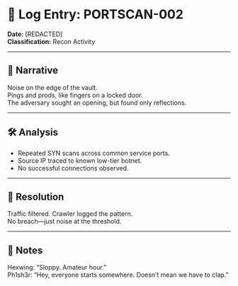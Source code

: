 # 📓 Log Entry: PORTSCAN-002

**Date:** [REDACTED]  
**Classification:** Recon Activity  

---

## 🧩 Narrative
Noise on the edge of the vault.  
Pings and prods, like fingers on a locked door.  
The adversary sought an opening, but found only reflections.  

---

## 🛠️ Analysis
- Repeated SYN scans across common service ports.  
- Source IP traced to known low-tier botnet.  
- No successful connections observed.  

---

## 🎯 Resolution
Traffic filtered. Crawler logged the pattern.  
No breach—just noise at the threshold.  

---

## 📒 Notes
Hexwing: “Sloppy. Amateur hour.”  
Ph1sh3r: “Hey, everyone starts somewhere. Doesn’t mean we have to clap.”  
